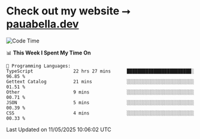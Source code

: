 # Check out my website ⭢ [pauabella.dev](https://pauabella.dev)

<!--START_SECTION:waka-->
![Code Time](http://img.shields.io/badge/Code%20Time-4%2C412%20hrs%2020%20mins-blue)

📊 **This Week I Spent My Time On** 

```text
💬 Programming Languages: 
TypeScript               22 hrs 27 mins      ████████████████████████░   96.85 % 
Gettext Catalog          21 mins             ░░░░░░░░░░░░░░░░░░░░░░░░░   01.51 % 
Other                    9 mins              ░░░░░░░░░░░░░░░░░░░░░░░░░   00.71 % 
JSON                     5 mins              ░░░░░░░░░░░░░░░░░░░░░░░░░   00.39 % 
CSS                      4 mins              ░░░░░░░░░░░░░░░░░░░░░░░░░   00.33 % 
```


 Last Updated on 11/05/2025 10:06:02 UTC
<!--END_SECTION:waka-->
